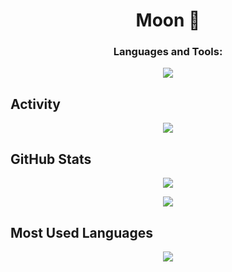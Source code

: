 
<h1 align="center">Moon 🌙</h1>


<!--<p align="left"> <img src="https://komarev.com/ghpvc/?username=aliesmaeili2&label=Profile%20views&color=0e75b6&style=flat" alt="aliesmaeili2" /> </p>-->

<h3 align="center">Languages and Tools:</h3>


<p align="center">
  <a href="https://skillicons.dev">
      <img src="https://skillicons.dev/icons?i=cpp,java,kotlin,linkedin,mysql,ps,xd,discord,androidstudio,html,js,css,dart,flutter,idea" /> </a> 
</p>

## Activity

<p align="center"> 
    <img src="https://github-readme-activity-graph.cyclic.app/graph?username=mahsak01&theme=merko&hide_border=true">
</p> 


## GitHub Stats

<p align="center"> 
    <img src="http://github-readme-streak-stats.herokuapp.com?user=mahsak01&theme=merko&hide_border=true&hide_title=true">
</p>

<p align="center"> 
    <img src="https://github-readme-stats.vercel.app/api?username=mahsak01&theme=merko&hide_border=true&hide_title=true">
</p> 

## Most Used Languages

<p align="center"> 
    <img src="https://github-readme-stats.vercel.app/api/top-langs/?username=mahsak01&theme=merko&hide_border=true&hide_title=true&layout=compact">
</p>
  
  <!--
## SPOTIFY-R-P
  
 ![Alt text](https://spotify-recently-played-readme.vercel.app/api?user=31mqbixjrsgovxkl26e7whevmbou&count=2&width=850)
 -->

      
<!--Spotify Acc

Markdown code snippet:
![Alt text](https://spotify-recently-played-readme.vercel.app/api?user=31mqbixjrsgovxkl26e7whevmbou)
For custom count (1 ≤ {count} ≤ 10):
![Alt text](https://spotify-recently-played-readme.vercel.app/api?user=31mqbixjrsgovxkl26e7whevmbou&count={count})
For custom width (300 ≤ {width} ≤ 1000):
![Alt text](https://spotify-recently-played-readme.vercel.app/api?user=31mqbixjrsgovxkl26e7whevmbou&width={width})
For unique tracks :
![Alt text](https://spotify-recently-played-readme.vercel.app/api?user=31mqbixjrsgovxkl26e7whevmbou&unique={true|1|on|yes})

-->
<!--
<p align="center"> <a href="https://github.com/ryo-ma/github-profile-trophy"><img src="https://github-profile-trophy.vercel.app/?username=aliesmaeili2" alt="aliesmaeili2" /></a> </p> -->
